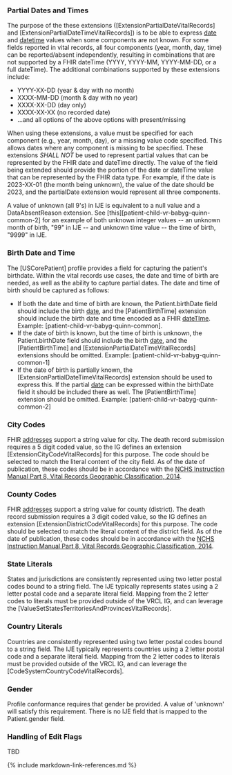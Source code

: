 ### Partial Dates and Times
The purpose of the these extensions ([ExtensionPartialDateVitalRecords] and [ExtensionPartialDateTimeVitalRecords]) is to be able to express [date](https://build.fhir.org/datatypes.html#date) and [datetime](https://build.fhir.org/datatypes.html#datetime) values when some components are not known.  For some fields reported in vital records, all four components (year, month, day, time) can be reported/absent independently, resulting in combinations that are not supported by a FHIR dateTime (YYYY, YYYY-MM, YYYY-MM-DD, or a full dateTime).  The additional combinations supported by these extensions include:

* YYYY-XX-DD (year & day with no month)
* XXXX-MM-DD (month & day with no year)
* XXXX-XX-DD (day only)
* XXXX-XX-XX (no recorded date)
* …and all options of the above options with  present/missing <time>

When using these extensions, a value must be specified for each component (e.g., year, month, day), or a missing value code specified.  This allows dates where any component is missing to be specified.   These extensions *SHALL NOT* be used to represent partial values that can be represented by the FHIR date and dateTime directly. The value of the field being extended should provide the portion of the date or dateTime value that can be represented by the FHIR data type.   For example, if the date is 2023-XX-01 (the month being unknown), the value of the date should be 2023, and the partialDate extension would represent all three components.

A value of unknown (all 9's) in IJE is equivalent to a null value and a DataAbsentReason extension.  See [this][patient-child-vr-babyg-quinn-common-2] for an example of both unknown integer values -- an unknown month of birth, "99" in IJE -- and unknown time value -- the time of birth, "9999" in IJE.

### Birth Date and Time
The [USCorePatient] profile provides a field for capturing the patient's birthdate. Within the vital records use cases, the date and time of birth are needed, as well as the ability to capture partial dates.  The date and time of birth should be captured as follows:
* If both the date and time of birth are known, the Patient.birthDate field should include the birth [date](https://build.fhir.org/datatypes.html#date), and the [PatientBirthTime] extension should include the birth date and time encoded as a FHIR [dateTIme](https://build.fhir.org/datatypes.html#dateTime). Example: [patient-child-vr-babyg-quinn-common].
* If the date of birth is known, but the time of birth is unknown, the Patient.birthDate field should include the birth [date](https://build.fhir.org/datatypes.html#date), and the [PatientBirthTime] and [ExtensionPartialDateTimeVitalRecords] extensions should be omitted. Example: [patient-child-vr-babyg-quinn-common-1]
* If the date of birth is partially known, the [ExtensionPartialDateTimeVitalRecords] extension should be used to express this.  If the partial [date](https://build.fhir.org/datatypes.html#date) can be expressed within the birthDate field it should be included there as well.  The [PatientBirthTime] extension should be omitted. Example: [patient-child-vr-babyg-quinn-common-2]

### City Codes
FHIR [addresses](https://build.fhir.org/datatypes.html#Address) support a string value for city. The death record submission requires a 5 digit coded value, so the IG defines an extension [ExtensionCityCodeVitalRecords] for this purpose. The code should be selected to match the literal content of the city field. As of the date of publication, these codes should be in accordance with the [NCHS Instruction Manual Part 8, Vital Records Geographic Classification, 2014](https://www.cdc.gov/nchs/data/dvs/IMP8_2014.pdf).

### County Codes
FHIR [addresses](https://build.fhir.org/datatypes.html#Address) support a string value for county (district). The death record submission requires a 3 digit coded value, so the IG defines an extension [ExtensionDistrictCodeVitalRecords] for this purpose. The code should be selected to match the literal content of the district field. As of the date of publication, these codes should be in accordance with the [NCHS Instruction Manual Part 8, Vital Records Geographic Classification, 2014](https://www.cdc.gov/nchs/data/dvs/IMP8_2014.pdf).

### State Literals
States and jurisdictions are consistently represented using two letter postal codes bound to a string field.   The IJE typically represents states using a 2 letter postal code and a separate literal field.  Mapping from the 2 letter codes to literals must be provided outside of the VRCL IG, and can leverage the [ValueSetStatesTerritoriesAndProvincesVitalRecords].

### Country Literals
Countries are consistently represented using two letter postal codes bound to a string field.   The IJE typically represents countries using a 2 letter postal code and a separate literal field.  Mapping from the 2 letter codes to literals must be provided outside of the VRCL IG, and can leverage the [CodeSystemCountryCodeVitalRecords].

### Gender
Profile conformance requires that gender be provided.   A value of 'unknown' will satisfy this requirement.   There is no IJE field that is mapped to the Patient.gender field.

### Handling of Edit Flags
TBD

{% include markdown-link-references.md %}
